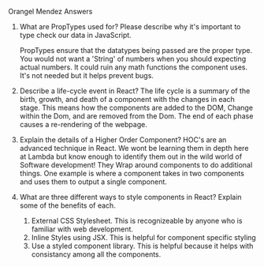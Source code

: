 Orangel Mendez Answers

1. What are PropTypes used for? Please describe why it's important to type check our data in JavaScript.

   PropTypes ensure that the datatypes being passed are the proper type. You would not want a 'String' of numbers when you should expecting actual numbers. It could ruin any math functions the component uses. It's not needed but it helps prevent bugs.

2. Describe a life-cycle event in React?
   The life cycle is a summary of the birth, growth, and death of a component with the changes in each stage. This means how the components are added to the DOM, Change within the Dom, and are removed from the Dom. The end of each phase causes a re-rendering of the webpage.

3. Explain the details of a Higher Order Component?
   HOC's are an advanced technique in React. We wont be learning them in depth here at Lambda but know enough to identify them out in the wild world of Software development! They Wrap around components to do additional things. One example is where a component takes in two components and uses them to output a single component.

4. What are three different ways to style components in React? Explain some of the benefits of each.
   1. External CSS Stylesheet. This is recognizeable by anyone who is familiar with web development.
   2. Inline Styles using JSX. This is helpful for component specific styling
   3. Use a styled component library. This is helpful because it helps with consistancy among all the components.
